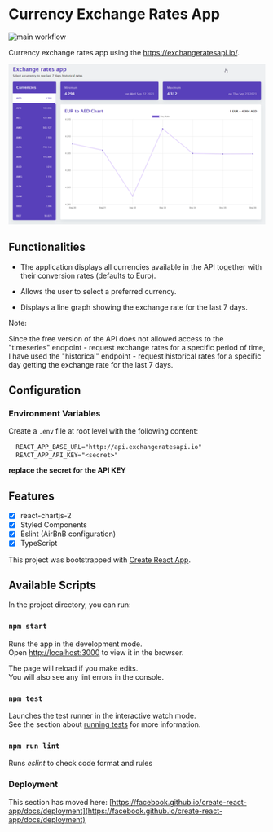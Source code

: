 # Currency Exchange Rates App

![main workflow](https://github.com/beatriz-morera/exchange-rates/actions/workflows/main.yml/badge.svg?branch=main)

Currency exchange rates app using the https://exchangeratesapi.io/.

![](./docs/app.gif)

## Functionalities

- The application displays all currencies available in the API together with their
  conversion rates (defaults to Euro).

- Allows the user to select a preferred currency.

- Displays a line graph showing the exchange rate for the last 7 days.

Note:

Since the free version of the API does not allowed access to the "timeseries" endpoint - request exchange rates for a specific period of time, I have used the "historical" endpoint - request historical rates for a specific day getting the exchange rate for the last 7 days.

## Configuration

### Environment Variables

Create a `.env` file at root level with the following content:

```env
  REACT_APP_BASE_URL="http://api.exchangeratesapi.io"
  REACT_APP_API_KEY="<secret>"
```

**replace the secret for the API KEY**

## Features

- [x] react-chartjs-2
- [x] Styled Components
- [x] Eslint (AirBnB configuration)
- [x] TypeScript

This project was bootstrapped with [Create React App](https://github.com/facebook/create-react-app).

## Available Scripts

In the project directory, you can run:

### `npm start`

Runs the app in the development mode.\
Open [http://localhost:3000](http://localhost:3000) to view it in the browser.

The page will reload if you make edits.\
You will also see any lint errors in the console.

### `npm test`

Launches the test runner in the interactive watch mode.\
See the section about [running tests](https://facebook.github.io/create-react-app/docs/running-tests) for more information.

### `npm run lint`

Runs _eslint_ to check code format and rules

### Deployment

This section has moved here: [https://facebook.github.io/create-react-app/docs/deployment](https://facebook.github.io/create-react-app/docs/deployment)
